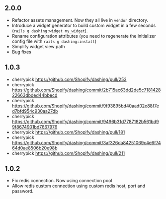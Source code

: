 ## 2.0.0

* Refactor assets management. Now they all live in `vendor` directory.
* Introduce a widget generator to build custom widget in a few seconds (`rails g dashing:widget my_widget`).
* Rename configuration attributes (you need to regenerate the initializer config file with `rails g dashing:install`)
* Simplify widget view path
* Bug fixes

## 1.0.3

* cherrypick https://github.com/Shopify/dashing/pull/253
* cherrypick https://github.com/Shopify/dashing/commit/2b715ac63dd2de5c718142822663dbded44bbecd
* cherrypick https://github.com/Shopify/dashing/commit/9f93895bd40aad02e88f7ed7bfd954c930aa27db
* cherrypick https://github.com/Shopify/dashing/commit/9496b31d7787182b561bd99f8674901bd7667976
* cherrypick https://github.com/Shopify/dashing/pull/181
* cherrypick https://github.com/Shopify/dashing/commit/3af326da84251069c4e6f7464d0ae8506b20e98b
* cherrypick https://github.com/Shopify/dashing/pull/211

## 1.0.2

* Fix redis connection. Now using connection pool
* Allow redis custom connection using custom redis host, port and password.
